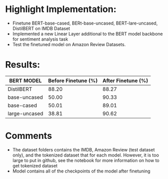 # Highlight Implementation:

- Finetune BERT-base-cased, BERt-base-uncased, BERT-lare-uncased, DistilBERT on IMDB Dataset
- Implemented a new Linear Layer additional to the BERT model backbone for sentiment analysis task
- Test the finetuned model on Amazon Review Datasets.

# Results:

| BERT MODEL | Before Finetune (%) | After Finetune (%) |
| ---------- | ------------------- | -------------- |
| DistilBERT | 88.20               | 88.27          |
| base-uncased | 50.00             | 90.33          |
| base-cased | 50.01               | 89.01          |
| large-uncased | 38.81            | 90.62          |

# Comments

- The dataset folders contains the IMDB, Amazon Review (test dataset only), and the tokenized dataset that for each model. However, it is too large to put in github, see the notebook for more information on how to get tokenized dataset
- Model contains all of the checkpoints of the model after finetuning